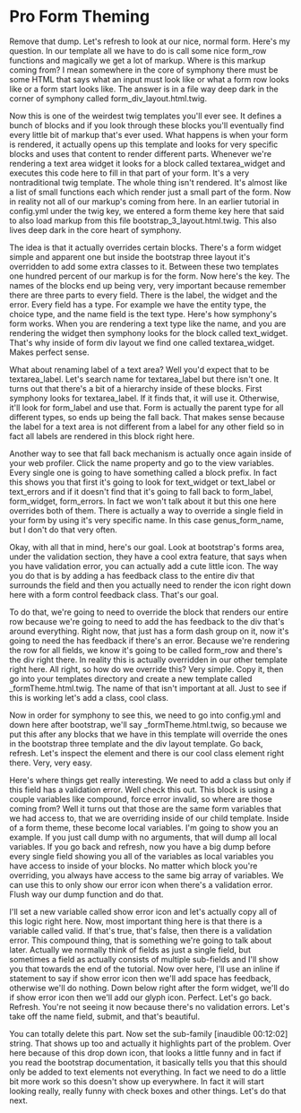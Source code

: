 # Pro Form Theming

Remove that dump. Let's refresh to look at our nice, normal form. Here's my question. In our template all we have to do is call some nice form_row functions and magically we get a lot of markup. Where is this markup coming from? I mean somewhere in the core of symphony there must be some HTML that says what an input must look like or what a form row looks like or a form start looks like. The answer is in a file way deep dark in the corner of symphony called form_div_layout.html.twig.

Now this is one of the weirdest twig templates you'll ever see. It defines a bunch of blocks and if you look through these blocks you'll eventually find every little bit of markup that's ever used. What happens is when your form is rendered, it actually opens up this template and looks for very specific blocks and uses that content to render different parts. Whenever we're rendering a text area widget it looks for a block called textarea_widget and executes this code here to fill in that part of your form. It's a very nontraditional twig template. The whole thing isn't rendered. It's almost like a list of small functions each which render just a small part of the form. Now in reality not all of our markup's coming from here. In an earlier tutorial in config.yml under the twig key, we entered a form theme key here that said to also load markup from this file bootstrap_3_layout.html.twig. This also lives deep dark in the core heart of symphony.

The idea is that it actually overrides certain blocks. There's a form widget simple and apparent one but inside the bootstrap three layout it's overridden to add some extra classes to it. Between these two templates one hundred percent of our markup is for the form. Now here's the key. The names of the blocks end up being very, very important because remember there are three parts to every field. There is the label, the widget and the error. Every field has a type. For example we have the entity type, the choice type, and the name field is the text type. Here's how symphony's form works. When you are rendering a text type like the name, and you are rendering the widget then symphony looks for the block called text_widget. That's why inside of form div layout we find one called textarea_widget. Makes perfect sense.

What about renaming label of a text area? Well you'd expect that to be textarea_label. Let's search name for textarea_label but there isn't one. It turns out that there's a bit of a hierarchy inside of these blocks. First symphony looks for textarea_label. If it finds that, it will use it. Otherwise, it'll look for form_label and use that. Form is actually the parent type for all different types, so ends up being the fall back. That makes sense because the label for a text area is not different from a label for any other field so in fact all labels are rendered in this block right here.

Another way to see that fall back mechanism is actually once again inside of your web profiler. Click the name property and go to the view variables. Every single one is going to have something called a block prefix. In fact this shows you that first it's going to look for text_widget or text_label or text_errors and if it doesn't find that it's going to fall back to form_label, form_widget, form_errors. In fact we won't talk about it but this one here overrides both of them. There is actually a way to override a single field in your form by using it's very specific name. In this case genus_form_name, but I don't do that very often.

Okay, with all that in mind, here's our goal. Look at bootstrap's forms area, under the validation section, they have a cool extra feature, that says when you have validation error, you can actually add a cute little icon. The way you do that is by adding a has feedback class to the entire div that surrounds the field and then you actually need to render the icon right down here with a form control feedback class. That's our goal.

To do that, we're going to need to override the block that renders our entire row because we're going to need to add the has feedback to the div that's around everything. Right now, that just has a form dash group on it, now it's going to need the has feedback if there's an error. Because we're rendering the row for all fields, we know it's going to be called form_row and there's the div right there. In reality this is actually overridden in our other template right here. All right, so how do we override this? Very simple. Copy it, then go into your templates directory and create a new template called _formTheme.html.twig. The name of that isn't important at all. Just to see if this is working let's add a class, cool class.

Now in order for symphony to see this, we need to go into config.yml and down here after bootstrap, we'll say _formTheme.html.twig, so because we put this after any blocks that we have in this template will override the ones in the bootstrap three template and the div layout template. Go back, refresh. Let's inspect the element and there is our cool class element right there. Very, very easy.

Here's where things get really interesting. We need to add a class but only if this field has a validation error. Well check this out. This block is using a couple variables like compound, force error invalid, so where are those coming from? Well it turns out that those are the same form variables that we had access to, that we are overriding inside of our child template. Inside of a form theme, these become local variables. I'm going to show you an example. If you just call dump with no arguments, that will dump all local variables. If you go back and refresh, now you have a big dump before every single field showing you all of the variables as local variables you have access to inside of your blocks. No matter which block you're overriding, you always have access to the same big array of variables. We can use this to only show our error icon when there's a validation error. Flush way our dump function and do that.

I'll set a new variable called show error icon and let's actually copy all of this logic right here. Now, most important thing here is that there is a variable called valid. If that's true, that's false, then there is a validation error. This compound thing, that is something we're going to talk about later. Actually we normally think of fields as just a single field, but sometimes a field as actually consists of multiple sub-fields and I'll show you that towards the end of the tutorial. Now over here, I'll use an inline if statement to say if show error icon then we'll add space has feedback, otherwise we'll do nothing. Down below right after the form widget, we'll do if show error icon then we'll add our glyph icon. Perfect. Let's go back. Refresh. You're not seeing it now because there's no validation errors. Let's take off the name field, submit, and that's beautiful.

You can totally delete this part. Now set the sub-family [inaudible 00:12:02] string. That shows up too and actually it highlights part of the problem. Over here because of this drop down icon, that looks a little funny and in fact if you read the bootstrap documentation, it basically tells you that this should only be added to text elements not everything. In fact we need to do a little bit more work so this doesn't show up everywhere. In fact it will start looking really, really funny with check boxes and other things. Let's do that next.
